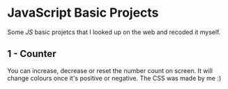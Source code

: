 # JavaScript Basic Projects

 Some *JS* basic projetcs that I looked up on the web and recoded it myself.
 
## 1 - Counter ##
You can increase, decrease or reset the number count on screen. It will change colours once it's positive or negative. The CSS was made by me :)

